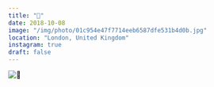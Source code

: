 ```yaml
---
title: "🚦"
date: 2018-10-08
image: "/img/photo/01c954e47f7714eeb6587dfe531b4d0b.jpg"
location: "London, United Kingdom"
instagram: true
draft: false
---
```


![🚦](/img/photo/01c954e47f7714eeb6587dfe531b4d0b.jpg)
